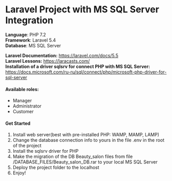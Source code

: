 # Laravel Project with MS SQL Server Integration
<b>Language</b>: PHP 7.2<br>
<b>Framework</b>: Laravel 5.4<br>
<b>Database</b>: MS SQL Server<br>

<b>Laravel Documentation:</b> https://laravel.com/docs/5.5<br>
<b>Laravel Lessons:</b> https://laracasts.com/<br>
<b>Installation of a driver sqlsrv for connect PHP with MS SQL Server:</b> https://docs.microsoft.com/ru-ru/sql/connect/php/microsoft-php-driver-for-sql-server
<br>
<h4>Available roles:</h4>
<ul>
  <li>Manager</li>
  <li>Administrator</li>
  <li>Customer</li>
</ul>

<h4>Get Started</h4>
<ol>
  <li>Install web server(best with pre-installed PHP: WAMP, MAMP, LAMP)</li>
  <li>Change the database connection info to yours in the file .env in the root of the project</li>
  <li>Install the sqlsrv driver for PHP</li>
  <li>Make the migration of the DB Beauty_salon files from file /DATABASE_FILES/Beauty_salon_DB.rar to your local MS SQL Server</li>
  <li>Deploy the project folder to the localhost</li>
  <li>Enjoy!</li>
</ol>
